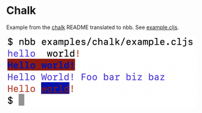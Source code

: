 # Chalk

Example from the [chalk](https://www.npmjs.com/package/chalk) README translated to nbb.
See [example.cljs](example.cljs).

<img src="chalk.png">
